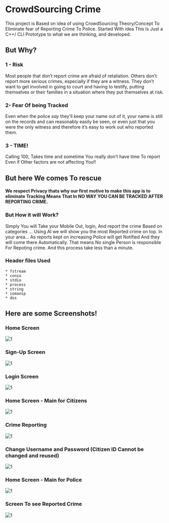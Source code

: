 # CrowdSourcing Crime
This project is Based on idea of using CrowdSourcing Theory/Concept To Eliminate fear of Reporting Crime To Police. Started With idea This Is Just a C++/ CLI Prototype to what we are thinking, and developed.

## But Why?
### 1 - Risk
Most people that don’t report crime are afraid of retaliation. Others don’t report more serious crimes, especially if they are a witness. They don’t want to get involved in going to court and having to testify, putting themselves or their families in a situation where they put themselves at risk. 
### 2- Fear Of being Tracked 
Even when the police _say_ they’ll keep your name out of it, your name is still on the records and can reasonably easily be seen, or even just that you were the only witness and therefore it’s easy to work out who reported them.
### 3 - TIME!
Calling 100, Takes time and sometime You really don't have time To report Even if Other factors are not affecting You!!

## But here We comes To rescue 
#### We respect Privacy thats why our first motive to make this app is to eliminate Tracking Means That In NO WAY YOU CAN BE TRACKED AFTER REPORTING CRIME. 
### But How it will Work?
Simply You will Take your Mobile Out, login, And report the crime Based on categories ... Using AI we will show you the most Reported crime on top. In your area... As reports kept on increasing Police will get Notified And they will come there Automatically. That means No single Person is responsible For Repoting crime. And this process take less than a minute.

### Header files Used
```
* fstream
* conio
* stdio
* process
* string
* iomanip
* dos
```
## Here are some Screenshots!
### Home Screen
![1](https://i.ibb.co/m5VJT64/1.png)
### Sign-Up Screen
![1](https://i.ibb.co/NxG79q7/2.png)
### Login Screen
![1](https://i.ibb.co/qnhrTK7/3.png)
### Home Screen - Main for Citizens 
![1](https://i.ibb.co/y0GxM7b/5.png)
### Crime Reporting
![1](https://i.ibb.co/qnBydQY/6.png)
### Change Username and Password (Citizen ID Cannot be changed and reused)
![1](https://i.ibb.co/Tks4vrw/7.png)
### Home Screen - Main for Police
![1](https://i.ibb.co/Xj9LGd4/4.png)
### Screen To see Reported Crime
![1](https://i.ibb.co/7ShQcFD/8.png)







